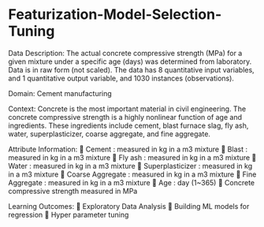 # Featurization-Model-Selection-Tuning



Data Description:
The actual concrete compressive strength (MPa) for a given mixture under a
specific age (days) was determined from laboratory. Data is in raw form (not
scaled). The data has 8 quantitative input variables, and 1 quantitative output
variable, and 1030 instances (observations).

Domain:
Cement manufacturing

Context:
Concrete is the most important material in civil engineering. The concrete
compressive strength is a highly nonlinear function of age and ingredients.
These ingredients include cement, blast furnace slag, fly ash, water,
superplasticizer, coarse aggregate, and fine aggregate.

Attribute Information:
 Cement : measured in kg in a m3 mixture
 Blast : measured in kg in a m3 mixture
 Fly ash : measured in kg in a m3 mixture
 Water : measured in kg in a m3 mixture
 Superplasticizer : measured in kg in a m3 mixture
 Coarse Aggregate : measured in kg in a m3 mixture
 Fine Aggregate : measured in kg in a m3 mixture
 Age : day (1~365)
 Concrete compressive strength measured in MPa

Learning Outcomes:
 Exploratory Data Analysis
 Building ML models for regression
 Hyper parameter tuning
